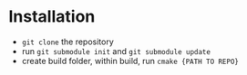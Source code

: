 # Installation
- `git clone` the repository
- run `git submodule init` and `git submodule update`
- create build folder, within build, run `cmake {PATH TO REPO}`